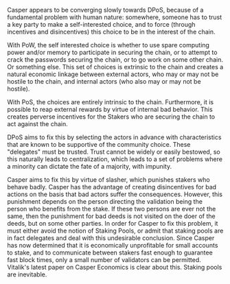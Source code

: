 Casper appears to be converging slowly towards DPoS, because of a fundamental problem with human nature: somewhere, someone has to trust a key party to make a self-interested choice, and to force (through incentives and disincentives) this choice to be in the interest of the chain.

With PoW, the self interested choice is whether to use spare computing power and/or memory to participate in securing the chain, or to attempt to crack the passwords securing the chain, or to go work on some other chain. Or something else. This set of choices is extrinsic to the chain and creates a natural economic linkage between external actors, who may or may not be hostile to the chain, and internal actors (who also may or may not be hostile).

With PoS, the choices are entirely intrinsic to the chain. Furthermore, it is possible to reap external rewards by virtue of internal bad behavior. This creates perverse incentives for the Stakers who are securing the chain to act against the chain.

DPoS aims to fix this by selecting the actors in advance with characteristics that are known to be supportive of the community choice. These "delegates" must be trusted. Trust cannot be widely or easily bestowed, so this naturally leads to centralization, which leads to a set of problems where a minority can dictate the fate of a majority, with impunity.

Casper aims to fix this by virtue of slasher, which punishes stakers who behave badly. Casper has the advantage of creating disincentives for bad actions on the basis that bad actors suffer the consequences. However, this punishment depends on the person directing the validation being the person who benefits from the stake. If these two persons are ever not the same, then the punishment for bad deeds is not visited on the doer of the deeds, but on some other parties. In order for Casper to fix this problem, it must either avoid the notion of Staking Pools, or admit that staking pools are in fact delegates and deal with this undesirable conclusion. Since Casper has now determined that it is economically unprofitable for small accounts to stake, and to communicate between stakers fast enough to guarantee fast block times, only a small number of validators can be permitted. Vitalik's latest paper on Casper Economics is clear about this. Staking pools are inevitable.

